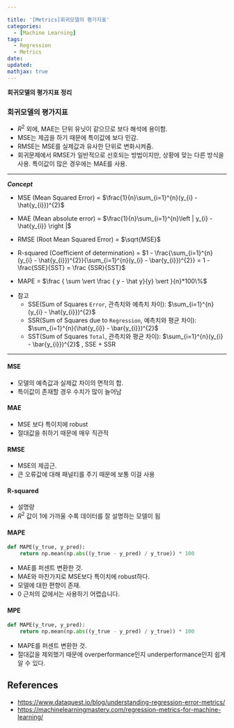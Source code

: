 ```yaml
---

title: '[Metrics]회귀모델의 평가지표'
categories:
  - [Machine Learning]
tags:
  - Regression
  - Metrics
date:
updated:
mathjax: true
---
```


<!--

<center>Kaggle Customer Score Dataset</center>

- Machine Learning
- Statistics , Math
- Data Engineering
- Programming
- EDA & Visualization
- Preprocessing


#신경망이란 무엇인가?

https://www.youtube.com/watch?v=aircAruvnKk


#참고

https://cinema4dr12.tistory.com/1016?category=515283

https://www.kdnuggets.com/2021/07/top-python-data-science-interview-questions.html
-->

**회귀모델의 평가지표 정리**

### 회귀모델의 평가지표

- $R^2$ 외에, MAE는 단위 유닛이 같으므로 보다 해석에 용이함.
- MSE는 제곱을 하기 때문에 특이값에 보다 민감. 
- RMSE는 MSE를 실제값과 유사한 단위로 변화시켜줌.
- 회귀문제에서 RMSE가 일반적으로 선호되는 방법이지만, 상황에 맞는 다른 방식을 사용. 특이값이 많은 경우에는 MAE를 사용.

---
**_Concept_**

* MSE (Mean Squared Error) = 
$\frac{1}{n}\sum_{i=1}^{n}(y_{i} - \hat{y_{i}})^{2}$
* MAE (Mean absolute error) = $\frac{1}{n}\sum_{i=1}^{n}\left | y_{i} - \hat{y_{i}} \right |$
* RMSE (Root Mean Squared Error) = 
$\sqrt{MSE}$
* R-squared (Coefficient of determination) = 
$1 - \frac{\sum_{i=1}^{n}(y_{i} - \hat{y_{i}})^{2}}{\sum_{i=1}^{n}(y_{i} - \bar{y_{i}})^{2}} = 1 - \frac{SSE}{SST} = \frac {SSR}{SST}$

* MAPE = $\frac { \sum \vert \frac { y - \hat y}{y} \vert }{n}*100\%$

- 참고
    - SSE(Sum of Squares `Error`, 관측치와 예측치 차이): $\sum_{i=1}^{n}(y_{i} - \hat{y_{i}})^{2}$
    - SSR(Sum of Squares due to `Regression`, 예측치와 평균 차이): $\sum_{i=1}^{n}(\hat{y_{i}} - \bar{y_{i}})^{2}$
    - SST(Sum of Squares `Total`, 관측치와 평균 차이): $\sum_{i=1}^{n}(y_{i} - \bar{y_{i}})^{2}$ , SSE + SSR

---

#### MSE

- 모델의 예측값과 실제값 차이의 면적의 합.
- 특이값이 존재할 경우 수치가 많이 늘어남

#### MAE

- MSE 보다 특이치에 robust
- 절대값을 취하기 때문에 매우 직관적

#### RMSE

- MSE의 제곱근. 
- 큰 오류값에 대해 패널티를 주기 때문에 보통 이걸 사용

#### R-squared

- 설명량
- $R^2$ 값이 1에 가까울 수록 데이터를 잘 설명하는 모델이 됨

#### MAPE

```python
def MAPE(y_true, y_pred): 
    return np.mean(np.abs((y_true - y_pred) / y_true)) * 100

```
- MAE를 퍼센트 변환한 것.
- MAE와 마찬가지로 MSE보다 특이치에 robust하다.
- 모델에 대한 편향이 존재.
- 0 근처의 값에서는 사용하기 어렵습니다.

#### MPE

```python
def MAPE(y_true, y_pred): 
    return np.mean(np.abs((y_true - y_pred) / y_true)) * 100

```
- MAPE를 퍼센트 변환한 것.
- 절대값을 제외했기 때문에 overperformance인지 underperformance인지 쉽게 알 수 있다.


## References


- https://www.dataquest.io/blog/understanding-regression-error-metrics/
- https://machinelearningmastery.com/regression-metrics-for-machine-learning/
